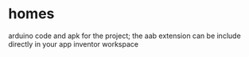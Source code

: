 # homes
arduino code and apk for the project;
the aab extension can be include directly in your app inventor workspace
